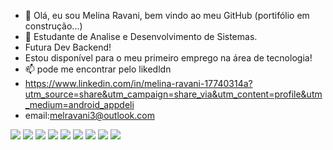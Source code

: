 - 👋 Olá, eu sou Melina Ravani, bem vindo ao meu GitHub (portifólio em construção...)
- 🌱 Estudante de Analise e Desenvolvimento de Sistemas.
- Futura Dev Backend!
- Estou disponível para o meu primeiro emprego na área de tecnologia!
- 📫 pode me encontrar pelo likedldn
- https://www.linkedin.com/in/melina-ravani-17740314a?utm_source=share&utm_campaign=share_via&utm_content=profile&utm_medium=android_appdeli
- email:melravani3@outlook.com
 <div align"center">
 <img src="https://img.shields.io/badge/JavaScript-323330?style=for-the-badge&logo=javascript&logoColor=F7DF1E">
  <img src="https://img.shields.io/badge/HTML5-E34F26?style=for-the-badge&logo=html5&logoColor=white">
   <img src="https://img.shields.io/badge/CSS3-1572B6?style=for-the-badge&logo=css3&logoColor=white">
    <img src="https://img.shields.io/badge/Python-14354C?style=for-the-badge&logo=python&logoColor=white">
    <img src="https://img.shields.io/badge/MySQL-00000F?style=for-the-badge&logo=mysql&logoColor=white">
    <img src="https://img.shields.io/badge/PostgreSQL-316192?style=for-the-badge&logo=postgresql&logoColor=white">
    <img src="https://img.shields.io/badge/Codecademy-FFF0E5?style=for-the-badge&logo=codecademy&logoColor=303347">
    <img src="https://img.shields.io/badge/Datacamp-05192D?style=for-the-badge&logo=datacamp&logoColor=65FF8F">
     <img src="https://img.shields.io/badge/freecodecamp-27273D?style=for-the-badge&logo=freecodecamp&logoColor=white
 <img align"right " heigth="150" src="![programador](https://github.com/RavaniMelina/RavaniMelina/assets/169398689/1184f78b-3044-41e5-aaaa-5ad3585ebd07)
">
   

 

  
  


<!---
RavaniMelina/RavaniMelina is a ✨ special ✨ repository because its `README.md` (this file) appears on your GitHub profile.
You can click the Preview link to take a look at your changes.
--->
